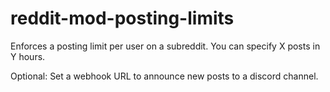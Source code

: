 # reddit-mod-posting-limits
Enforces a posting limit per user on a subreddit. You can specify X posts in Y hours.

Optional: Set a webhook URL to announce new posts to a discord channel.
